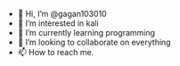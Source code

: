 - 👋 Hi, I’m @gagan103010
- 👀 I’m interested in kali
- 🌱 I’m currently learning programming
- 💞️ I’m looking to collaborate on everything
- 📫 How to reach me.

<!---
gagan103010/gagan103010 is a ✨ special ✨ repository because its `README.md` (this file) appears on your GitHub profile.
You can click the Preview link to take a look at your changes.
--->
